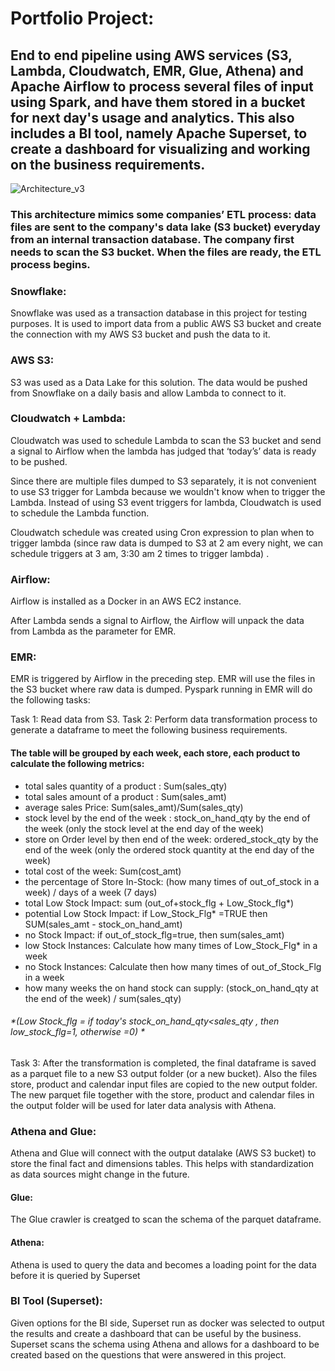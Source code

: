 # Portfolio Project:
## End to end pipeline using AWS services (S3, Lambda, Cloudwatch, EMR, Glue, Athena) and Apache Airflow to process several files of input using Spark, and have them stored in a bucket for next day's usage and analytics. This also includes a BI tool, namely Apache Superset, to create a dashboard for visualizing and working on the business requirements.

![Architecture_v3](https://github.com/klailatimad/midterm-project-aws-airflow/assets/122483291/209bd8be-7c92-465d-871a-2360b7aa5717)

### This architecture mimics some companies’ ETL process: data files are sent to the company's data lake (S3 bucket) everyday from an internal transaction database. The company first needs to scan the S3 bucket. When the files are ready, the ETL process begins.

### Snowflake:
Snowflake was used as a transaction database in this project for testing purposes. It is used to import data from a public AWS S3 bucket and create the connection with my AWS S3 bucket and push the data to it.
 
### AWS S3:
S3 was used as a Data Lake for this solution. The data would be pushed from Snowflake on a daily basis and allow Lambda to connect to it.

### Cloudwatch + Lambda:
Cloudwatch was used to schedule Lambda to scan the S3 bucket and send a signal to Airflow when the lambda has judged that ‘today’s’ data is ready to be pushed.

Since there are multiple files dumped to S3 separately, it is not convenient to use S3 trigger for Lambda because we wouldn't know when to trigger the Lambda. Instead of using S3 event triggers for lambda, Cloudwatch is used  to schedule the Lambda function.

Cloudwatch schedule was created using Cron expression to plan when to trigger lambda (since raw data is dumped to S3 at 2 am every night, we can schedule triggers at 3 am, 3:30 am 2 times to trigger lambda) .

### Airflow:
Airflow is installed as a Docker in an AWS EC2 instance.

After Lambda sends a signal to Airflow, the Airflow will unpack the data from Lambda as the parameter for EMR. 

### EMR:
EMR is triggered by Airflow in the preceding step. EMR will use the files in the S3 bucket where raw data is dumped. Pyspark running in EMR will do the following tasks:

Task 1: Read data from S3.
Task 2: Perform data transformation process to generate a dataframe to meet the following business requirements.

#### The table will be grouped by each week, each store, each product to calculate the following metrics:

- total sales quantity of a product : Sum(sales_qty)
- total sales amount of a product : Sum(sales_amt) 
- average sales Price: Sum(sales_amt)/Sum(sales_qty) 
- stock level by the end of the week : stock_on_hand_qty by the end of the week (only the stock level at the end day of the week)
- store on Order level by then end of the week: ordered_stock_qty by the end of the week (only the ordered stock quantity at the end day of the week)
- total cost of the week: Sum(cost_amt)
- the percentage of Store In-Stock: (how many times of out_of_stock in a week) / days of a week (7 days) 
- total Low Stock Impact: sum (out_of+stock_flg + Low_Stock_flg*)  
- potential Low Stock Impact: if Low_Stock_Flg* =TRUE then SUM(sales_amt - stock_on_hand_amt) 
- no Stock Impact: if out_of_stock_flg=true, then sum(sales_amt)
- low Stock Instances: Calculate how many times of Low_Stock_Flg* in a week
- no Stock Instances: Calculate then how many times of out_of_Stock_Flg in a week 
- how many weeks the on hand stock can supply: (stock_on_hand_qty at the end of the week) / sum(sales_qty)
###### *(Low Stock_flg = if today's stock_on_hand_qty<sales_qty , then low_stock_flg=1, otherwise =0) * 

Task 3: After the transformation is completed, the final dataframe is saved as a parquet file to a new S3 output folder (or a new bucket).
Also  the files store, product and calendar input files are copied to the new output folder. 
The new parquet file together with the store, product and calendar files in the output folder will be used for later data analysis with Athena.

### Athena and Glue:
Athena and Glue will connect with the output datalake (AWS S3 bucket) to store the final fact and dimensions tables. This helps with standardization as data sources might change in the future.
#### Glue:
The Glue crawler is creatged to scan the schema of the parquet dataframe.

#### Athena:
Athena is used to query the data and becomes a loading point for the data before it is queried by Superset

### BI Tool (Superset):
Given options for the BI side, Superset run as docker was selected to output the results and create a dashboard that can be useful by the business.
Superset scans the schema using Athena and allows for a dashboard to be created based on the questions that were answered in this project.
